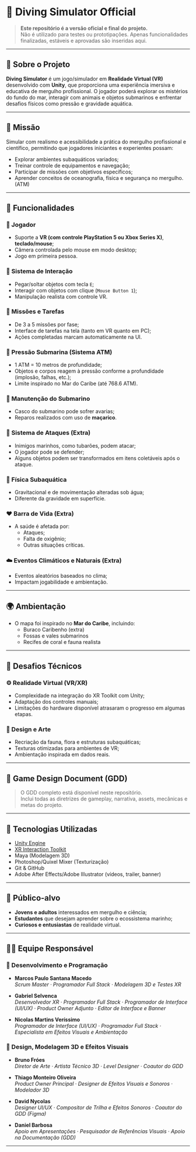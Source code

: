 # 🌊 Diving Simulator Official

> **Este repositório é a versão oficial e final do projeto.**  
> Não é utilizado para testes ou prototipações. Apenas funcionalidades finalizadas, estáveis e aprovadas são inseridas aqui.

---

## 🧠 Sobre o Projeto

**Diving Simulator** é um jogo/simulador em **Realidade Virtual (VR)** desenvolvido com **Unity**, que proporciona uma experiência imersiva e educativa de mergulho profissional. O jogador poderá explorar os mistérios do fundo do mar, interagir com animais e objetos submarinos e enfrentar desafios físicos como pressão e gravidade aquática.

---

## 🎯 Missão

Simular com realismo e acessibilidade a prática do mergulho profissional e científico, permitindo que jogadores iniciantes e experientes possam:

- Explorar ambientes subaquáticos variados;
- Treinar controle de equipamentos e navegação;
- Participar de missões com objetivos específicos;
- Aprender conceitos de oceanografia, física e segurança no mergulho. (ATM)

---

## 🧩 Funcionalidades

### 👤 Jogador
- Suporte a **VR (com controle PlayStation 5 ou Xbox Series X)**, **teclado/mouse**;
- Câmera controlada pelo mouse em modo desktop;
- Jogo em primeira pessoa.

### 🤲 Sistema de Interação
- Pegar/soltar objetos com tecla `E`;
- Interagir com objetos com clique (`Mouse Button 1`);
- Manipulação realista com controle VR.

### 📝 Missões e Tarefas
- De 3 a 5 missões por fase;
- Interface de tarefas na tela (tanto em VR quanto em PC);
- Ações completadas marcam automaticamente na UI.

### 🌊 Pressão Submarina (Sistema ATM)
- 1 ATM = 10 metros de profundidade;
- Objetos e corpos reagem à pressão conforme a profundidade (implosão, falhas, etc.);
- Limite inspirado no Mar do Caribe (até 768.6 ATM).

### 🔧 Manutenção do Submarino
- Casco do submarino pode sofrer avarias;
- Reparos realizados com uso de **maçarico**.

### 🦈 Sistema de Ataques (Extra)
- Inimigos marinhos, como tubarões, podem atacar;
- O jogador pode se defender;
- Alguns objetos podem ser transformados em itens coletáveis após o ataque.

### 🧪 Física Subaquática
- Gravitacional e de movimentação alteradas sob água;
- Diferente da gravidade em superfície.

### ❤️ Barra de Vida (Extra)
- A saúde é afetada por:
  - Ataques;
  - Falta de oxigênio;
  - Outras situações críticas.

### ☁️ Eventos Climáticos e Naturais (Extra)
- Eventos aleatórios baseados no clima;
- Impactam jogabilidade e ambientação.

---

## 🌍 Ambientação

- O mapa foi inspirado no **Mar do Caribe**, incluindo:
  - Buraco Caribenho (extra)
  - Fossas e vales submarinos
  - Recifes de coral e fauna realista

---

## 🧪 Desafios Técnicos

### ⚙️ Realidade Virtual (VR/XR)
- Complexidade na integração do XR Toolkit com Unity;
- Adaptação dos controles manuais;
- Limitações do hardware disponível atrasaram o progresso em algumas etapas.

### 🎨 Design e Arte
- Recriação da fauna, flora e estruturas subaquáticas;
- Texturas otimizadas para ambientes de VR;
- Ambientação inspirada em dados reais.

---

## 📄 Game Design Document (GDD)

> O GDD completo está disponível neste repositório.  
Inclui todas as diretrizes de gameplay, narrativa, assets, mecânicas e metas do projeto.

---

## 🚀 Tecnologias Utilizadas

- [Unity Engine](https://unity.com/)
- [XR Interaction Toolkit](https://docs.unity3d.com/Packages/com.unity.xr.interaction.toolkit@2.4/manual/index.html)
- Maya (Modelagem 3D)
- Photoshop/Quixel Mixer (Texturização)
- Git & GitHub
- Adobe After Effects/Adobe Illustrator (vídeos, trailer, banner)

---

## 📌 Público-alvo

- **Jovens e adultos** interessados em mergulho e ciência;
- **Estudantes** que desejam aprender sobre o ecossistema marinho;
- **Curiosos e entusiastas** de realidade virtual.

---

## 👨‍💻 Equipe Responsável

### 🧠 Desenvolvimento e Programação
- **Marcos Paulo Santana Macedo**  
  *Scrum Master · Programador Full Stack · Modelagem 3D e Testes XR*

- **Gabriel Selvenca**  
  *Desenvolvedor XR · Programador Full Stack · Programador de Interface (UI/UX) · Product Owner Adjunto · Editor de Interface e Banner*

- **Nicolas Martins Veríssimo**  
  *Programador de Interface (UI/UX) · Programador Full Stack · Especialista em Efeitos Visuais e Ambientação*

### 🎨 Design, Modelagem 3D e Efeitos Visuais
- **Bruno Fróes**  
  *Diretor de Arte · Artista Técnico 3D · Level Designer · Coautor do GDD*

- **Thiago Monteiro Oliveira**  
  *Product Owner Principal · Designer de Efeitos Visuais e Sonoros · Modelador 3D*

- **David Nycolas**  
  *Designer UI/UX · Compositor de Trilha e Efeitos Sonoros · Coautor do GDD (Figma)*

- **Daniel Barbosa**  
  *Apoio em Apresentações · Pesquisador de Referências Visuais · Apoio na Documentação (GDD)*

---
